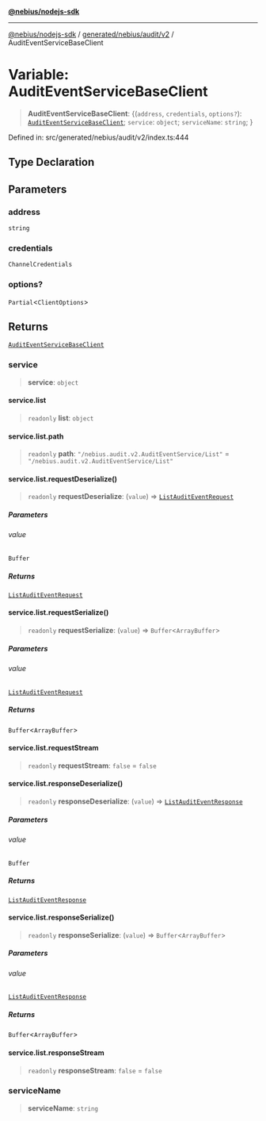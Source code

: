 [**@nebius/nodejs-sdk**](../../../../../README.md)

***

[@nebius/nodejs-sdk](../../../../../README.md) / [generated/nebius/audit/v2](../README.md) / AuditEventServiceBaseClient

# Variable: AuditEventServiceBaseClient

> **AuditEventServiceBaseClient**: \{(`address`, `credentials`, `options?`): [`AuditEventServiceBaseClient`](../interfaces/AuditEventServiceBaseClient.md); `service`: `object`; `serviceName`: `string`; \}

Defined in: src/generated/nebius/audit/v2/index.ts:444

## Type Declaration

## Parameters

### address

`string`

### credentials

`ChannelCredentials`

### options?

`Partial`\<`ClientOptions`\>

## Returns

[`AuditEventServiceBaseClient`](../interfaces/AuditEventServiceBaseClient.md)

### service

> **service**: `object`

#### service.list

> `readonly` **list**: `object`

#### service.list.path

> `readonly` **path**: `"/nebius.audit.v2.AuditEventService/List"` = `"/nebius.audit.v2.AuditEventService/List"`

#### service.list.requestDeserialize()

> `readonly` **requestDeserialize**: (`value`) => [`ListAuditEventRequest`](../interfaces/ListAuditEventRequest.md)

##### Parameters

###### value

`Buffer`

##### Returns

[`ListAuditEventRequest`](../interfaces/ListAuditEventRequest.md)

#### service.list.requestSerialize()

> `readonly` **requestSerialize**: (`value`) => `Buffer`\<`ArrayBuffer`\>

##### Parameters

###### value

[`ListAuditEventRequest`](../interfaces/ListAuditEventRequest.md)

##### Returns

`Buffer`\<`ArrayBuffer`\>

#### service.list.requestStream

> `readonly` **requestStream**: `false` = `false`

#### service.list.responseDeserialize()

> `readonly` **responseDeserialize**: (`value`) => [`ListAuditEventResponse`](../interfaces/ListAuditEventResponse.md)

##### Parameters

###### value

`Buffer`

##### Returns

[`ListAuditEventResponse`](../interfaces/ListAuditEventResponse.md)

#### service.list.responseSerialize()

> `readonly` **responseSerialize**: (`value`) => `Buffer`\<`ArrayBuffer`\>

##### Parameters

###### value

[`ListAuditEventResponse`](../interfaces/ListAuditEventResponse.md)

##### Returns

`Buffer`\<`ArrayBuffer`\>

#### service.list.responseStream

> `readonly` **responseStream**: `false` = `false`

### serviceName

> **serviceName**: `string`
